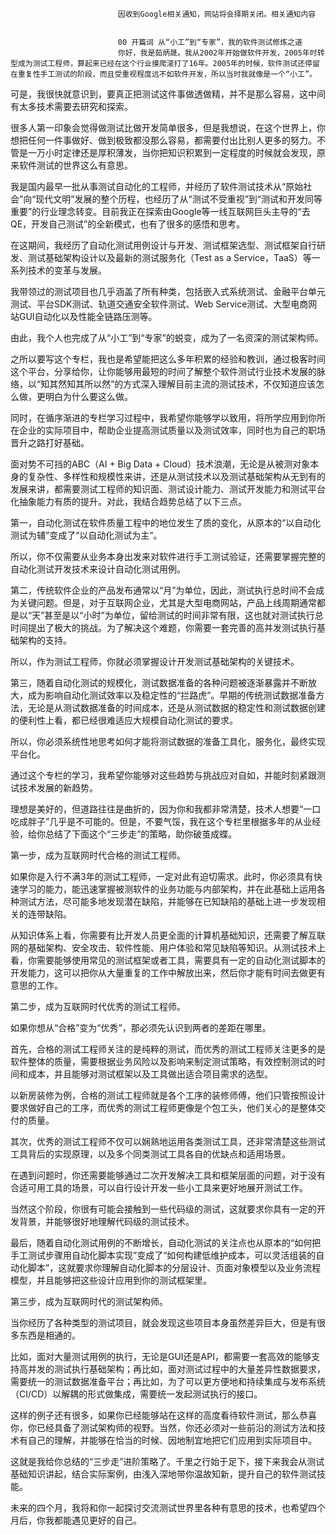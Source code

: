 
                            
                            因收到Google相关通知，网站将会择期关闭。相关通知内容
                            
                            
                            00 开篇词 从“小工”到“专家”，我的软件测试修炼之道
                            你好，我是茹炳晟。我从2002年开始做软件开发，2005年时转型成为测试工程师，算起来已经在这个行业摸爬滚打了16年。2005年的时候，软件测试还停留在重复性手工测试的阶段，而且受重视程度远不如软件开发，所以当时我就像是一个“小工”。

可是，我很快就意识到，要真正把测试这件事做透做精，并不是那么容易，这中间有太多技术需要去研究和探索。

很多人第一印象会觉得做测试比做开发简单很多，但是我想说，在这个世界上，你想把任何一件事做好、做到极致都没那么容易，都需要付出比别人更多的努力。不管是一万小时定律还是厚积薄发，当你把知识积累到一定程度的时候就会发现，原来软件测试的世界这么有意思。

我是国内最早一批从事测试自动化的工程师，并经历了软件测试技术从“原始社会”向“现代文明”发展的整个历程，也经历了从“测试不受重视”到“测试和开发同等重要”的行业理念转变。目前我正在探索由Google等一线互联网巨头主导的“去QE，开发自己测试”的全新模式，也有了很多的感悟和思考。

在这期间，我经历了自动化测试用例设计与开发、测试框架选型、测试框架自行研发、测试基础架构设计以及最新的测试服务化（Test as a Service，TaaS）等一系列技术的变革与发展。

我带领过的测试项目也几乎涵盖了所有种类，包括嵌入式系统测试、金融平台单元测试、平台SDK测试、轨道交通安全软件测试、Web Service测试、大型电商网站GUI自动化以及性能全链路压测等。

由此，我个人也完成了从“小工”到“专家”的蜕变，成为了一名资深的测试架构师。

之所以要写这个专栏，我也是希望能把这么多年积累的经验和教训，通过极客时间这个平台，分享给你，让你能够用最短的时间了解整个软件测试行业技术发展的脉络，以“知其然知其所以然”的方式深入理解目前主流的测试技术，不仅知道应该怎么做，更明白为什么要这么做。

同时，在循序渐进的专栏学习过程中，我希望你能够学以致用，将所学应用到你所在企业的实际项目中，帮助企业提高测试质量以及测试效率，同时也为自己的职场晋升之路打好基础。

面对势不可挡的ABC（AI + Big Data + Cloud）技术浪潮，无论是从被测对象本身的复杂性、多样性和规模性来讲，还是从测试技术以及测试基础架构从无到有的发展来讲，都需要测试工程师的知识面、测试设计能力、测试开发能力和测试平台化抽象能力有质的提升。对此，我结合趋势总结了以下三点。

第一，自动化测试在软件质量工程中的地位发生了质的变化，从原本的“以自动化测试为辅”变成了“以自动化测试为主”。

所以，你不仅需要从业务本身出发来对软件进行手工测试验证，还需要掌握完整的自动化测试开发技术来设计自动化测试用例。

第二，传统软件企业的产品发布通常以“月”为单位，因此，测试执行总时间不会成为关键问题。但是，对于互联网企业，尤其是大型电商网站，产品上线周期通常都是以“天”甚至是以“小时”为单位，留给测试的时间非常有限，这也就对测试执行总时间提出了极大的挑战。为了解决这个难题，你需要一套完善的高并发测试执行基础架构的支持。

所以，作为测试工程师，你就必须掌握设计开发测试基础架构的关键技术。

第三，随着自动化测试的规模化，测试数据准备的各种问题被逐渐暴露并不断放大，成为影响自动化测试效率以及稳定性的“拦路虎”。早期的传统测试数据准备方法，无论是从测试数据准备的时间成本，还是从测试数据的稳定性和测试数据创建的便利性上看，都已经很难适应大规模自动化测试的要求。

所以，你必须系统性地思考如何才能将测试数据的准备工具化，服务化，最终实现平台化。

通过这个专栏的学习，我希望你能够对这些趋势与挑战应对自如，并能时刻紧跟测试技术发展的新趋势。

理想是美好的，但道路往往是曲折的，因为你和我都非常清楚，技术人想要“一口吃成胖子”几乎是不可能的。但是，不要气馁，我在这个专栏里根据多年的从业经验，给你总结了下面这个“三步走”的策略，助你破茧成蝶。

第一步，成为互联网时代合格的测试工程师。

如果你是入行不满3年的测试工程师，一定对此有迫切需求。此时，你必须具有快速学习的能力，能迅速掌握被测软件的业务功能与内部架构，并在此基础上运用各种测试方法，尽可能多地发现潜在缺陷，并能够在已知缺陷的基础上进一步发现相关的连带缺陷。

从知识体系上看，你需要有比开发人员更全面的计算机基础知识，还需要了解互联网的基础架构、安全攻击、软件性能、用户体验和常见缺陷等知识。从测试技术上看，你需要能够使用常见的测试框架或者工具，需要具有一定的自动化测试脚本的开发能力，这可以把你从大量重复的工作中解放出来，然后你才能有时间去做更有意思的工作。

第二步，成为互联网时代优秀的测试工程师。

如果你想从“合格”变为“优秀”，那必须先认识到两者的差距在哪里。

首先，合格的测试工程师关注的是纯粹的测试，而优秀的测试工程师关注更多的是软件整体的质量，需要根据业务风险以及影响来制定测试策略，有效控制测试的时间和成本，并且能够对测试框架以及工具做出适合项目需求的选型。

以新房装修为例，合格的测试工程师就是各个工序的装修师傅，他们只管按照设计要求做好自己的工序，而优秀的测试工程师更像是个包工头，他们关心的是整体交付的质量。

其次，优秀的测试工程师不仅可以娴熟地运用各类测试工具，还非常清楚这些测试工具背后的实现原理，以及多个同类测试工具各自的优缺点和适用场景。

在遇到问题时，你还需要能够通过二次开发解决工具和框架层面的问题，对于没有合适可用工具的场景，可以自行设计开发一些小工具来更好地展开测试工作。

当然这个阶段，你很有可能会接触到一些代码级的测试，这就要求你具有一定的开发背景，并能够很好地理解代码级的测试技术。

最后，随着自动化测试用例的不断增长，自动化测试的关注点也从原本的“如何把手工测试步骤用自动化脚本实现”变成了“如何构建低维护成本，可以灵活组装的自动化脚本”，这就要求你理解自动化脚本的分层设计、页面对象模型以及业务流程模型，并且能够把这些设计应用到你的测试框架里。

第三步，成为互联网时代的测试架构师。

当你经历了各种类型的测试项目，就会发现这些项目本身虽然差异巨大，但是有很多东西是相通的。

比如，面对大量测试用例的执行，无论是GUI还是API，都需要一套高效的能够支持高并发的测试执行基础架构；再比如，面对测试过程中的大量差异性数据要求，需要统一的测试数据准备平台；再比如，为了可以更方便地和持续集成与发布系统（CI/CD）以解耦的形式做集成，需要统一发起测试执行的接口。

这样的例子还有很多，如果你已经能够站在这样的高度看待软件测试，那么恭喜你，你已经具备了测试架构师的视野。当然，你还必须对一些前沿的测试方法和技术有自己的理解，并能够在恰当的时候、因地制宜地把它们应用到实际项目中。

这就是我给你总结的“三步走”进阶策略了。千里之行始于足下，接下来我会从测试基础知识讲起，结合实际案例，由浅入深地带你温故知新，提升自己的软件测试技能。

未来的四个月，我将和你一起探讨交流测试世界里各种有意思的技术，也希望四个月后，你我都能遇见更好的自己。

                        
                        
                            